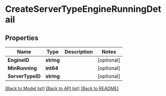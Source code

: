 # CreateServerTypeEngineRunningDetail

## Properties

Name | Type | Description | Notes
------------ | ------------- | ------------- | -------------
**EngineID** | **string** |  | [optional] 
**MinRunning** | **int64** |  | [optional] 
**ServerTypeID** | **string** |  | [optional] 

[[Back to Model list]](../README.md#documentation-for-models) [[Back to API list]](../README.md#documentation-for-api-endpoints) [[Back to README]](../README.md)


